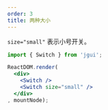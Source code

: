 ```yaml
---
order: 3
title: 两种大小
---
```


`size="small"` 表示小号开关。

````jsx
import { Switch } from 'jgui';

ReactDOM.render(
  <div>
    <Switch />
    <Switch size="small" />
  </div>
, mountNode);
````
